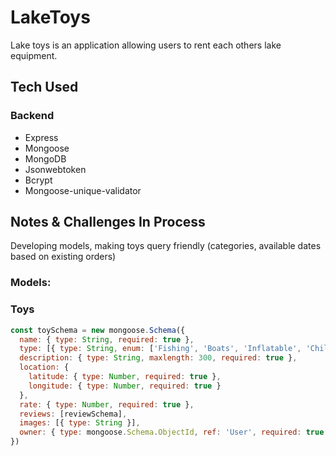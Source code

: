 # LakeToys

Lake toys is an application allowing users to rent each others lake equipment.

## Tech Used

### Backend
* Express
* Mongoose
* MongoDB
* Jsonwebtoken
* Bcrypt
* Mongoose-unique-validator


## Notes & Challenges In Process

Developing models, making toys query friendly (categories, available dates based on existing orders)

### Models:

### Toys

```javascript
const toySchema = new mongoose.Schema({
  name: { type: String, required: true },
  type: [{ type: String, enum: ['Fishing', 'Boats', 'Inflatable', 'Childrens'] }],
  description: { type: String, maxlength: 300, required: true },
  location: {
    latitude: { type: Number, required: true },
    longitude: { type: Number, required: true }
  },
  rate: { type: Number, required: true },
  reviews: [reviewSchema],
  images: [{ type: String }],
  owner: { type: mongoose.Schema.ObjectId, ref: 'User', required: true }
})
```